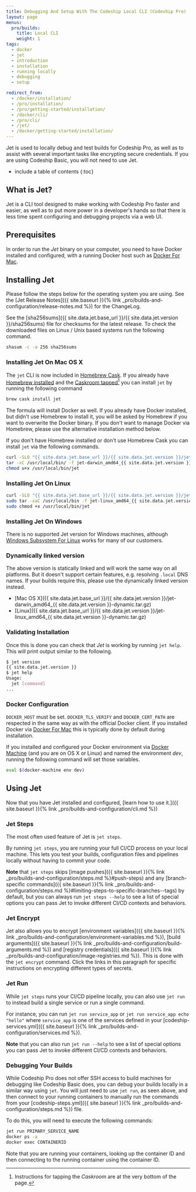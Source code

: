 ```yaml
---
title: Debugging And Setup With The Codeship Local CLI (Codeship Pro)
layout: page
menus:
  pro/builds:
    title: Local CLI
    weight: 1
tags:
  - docker
  - jet
  - introduction
  - installation
  - running locally
  - debugging
  - setup

redirect_from:
  - /docker/installation/
  - /pro/installation/
  - /pro/getting-started/installation/
  - /docker/cli/
  - /pro/cli/
  - /jet/  
  - /docker/getting-started/installation/
---
```


<div class="info-block">
Jet is used to locally debug and test builds for Codeship Pro, as well as to assist with several important tasks like encrypting secure credentials. If you are using Codeship Basic, you will not need to use Jet.
</div>

* include a table of contents
{:toc}

## What is Jet?

Jet is a CLI tool designed to make working with Codeship Pro faster and easier, as well as to put more power in a developer's hands so that there is less time spent configuring and debugging projects via a web UI.

## Prerequisites

In order to run the _Jet_ binary on your computer, you need to have Docker installed and configured, with a running Docker host such as [Docker For Mac](https://docs.docker.com/docker-for-mac/).

## Installing Jet

Please follow the steps below for the operating system you are using. See the [Jet Release Notes]({{ site.baseurl }}{% link _pro/builds-and-configuration/release-notes.md %}) for the ChangeLog.

See the [sha256sums]({{ site.data.jet.base_url }}/{{ site.data.jet.version }}/sha256sums) file for checksums for the latest release. To check the downloaded files on Linux / Unix based systems run the following command.

```bash
shasum -c -a 256 sha256sums
```

### Installing Jet On Mac OS X

The `jet` CLI is now included in [Homebrew Cask](https://caskroom.github.io/). If you already have [Homebrew installed](http://brew.sh/) and the [Caskroom tapped](https://caskroom.github.io/)[^1] you can install `jet` by running the following command

```bash
brew cask install jet
```

The formula will install Docker as well. If you already have Docker installed, but didn't use Homebrew to install it, you will be asked by Homebrew if you want to overwrite the Docker binary. If you don't want to manage Docker via Homebrew, please use the alternative installation method below.

If you don't have Homebrew installed or don't use Homebrew Cask you can install `jet` via the following commands.

```bash
curl -SLO "{{ site.data.jet.base_url }}/{{ site.data.jet.version }}/jet-darwin_amd64_{{ site.data.jet.version }}.tar.gz"
tar -xC /usr/local/bin/ -f jet-darwin_amd64_{{ site.data.jet.version }}.tar.gz
chmod u+x /usr/local/bin/jet
```

[^1]: Instructions for tapping the _Caskroom_ are at the very bottom of the page.

### Installing Jet On Linux

```bash
curl -SLO "{{ site.data.jet.base_url }}/{{ site.data.jet.version }}/jet-linux_amd64_{{ site.data.jet.version }}.tar.gz"
sudo tar -xaC /usr/local/bin -f jet-linux_amd64_{{ site.data.jet.version }}.tar.gz
sudo chmod +x /usr/local/bin/jet
```

### Installing Jet On Windows

There is no supported Jet version for Windows machines, although [Windows Subsystem For Linux](https://blogs.msdn.microsoft.com/wsl/) works for many of our customers.

### Dynamically linked version

The above version is statically linked and will work the same way on all platforms. But it doesn't support certain features, e.g. resolving `.local` DNS names. If your builds require this, please use the dynamically linked version instead.

* [Mac OS X]({{ site.data.jet.base_url }}/{{ site.data.jet.version }}/jet-darwin_amd64_{{ site.data.jet.version }}-dynamic.tar.gz)
* [Linux]({{ site.data.jet.base_url }}/{{ site.data.jet.version }}/jet-linux_amd64_{{ site.data.jet.version }}-dynamic.tar.gz)

### Validating Installation

Once this is done you can check that _Jet_ is working by running `jet help`. This will print output similar to the following.

```bash
$ jet version
{{ site.data.jet.version }}
$ jet help
Usage:
  jet [command]
...
```

### Docker Configuration

`DOCKER_HOST` must be set. `DOCKER_TLS_VERIFY` and `DOCKER_CERT_PATH` are respected in the same way as with the official Docker client. If you installed Docker via [Docker For Mac](https://docs.docker.com/docker-for-mac/) this is typically done by default during installation.

If you installed and configured your Docker environment via [Docker Machine](https://docs.docker.com/machine/) (and you are on OS X or Linux) and named the environment _dev_, running the following command will set those variables.

```bash
eval $(docker-machine env dev)
```

## Using Jet

Now that you have Jet installed and configured, [learn how to use it.]({{ site.baseurl }}{% link _pro/builds-and-configuration/cli.md %})

### Jet Steps

The most often used feature of Jet is `jet steps`.

By running `jet steps`, you are running your full CI/CD process on your local machine. This lets you test your builds, configuration files and pipelines locally without having to commit your code.

**Note** that `jet steps` skips [image pushes]({{ site.baseurl }}{% link _pro/builds-and-configuration/steps.md %}#push-steps) and any [branch-specific commands]({{ site.baseurl }}{% link _pro/builds-and-configuration/steps.md %}#limiting-steps-to-specific-branches--tags) by default, but you can always run `jet steps --help` to see a list of special options you can pass Jet to invoke different CI/CD contexts and behaviors.

### Jet Encrypt

Jet also allows you to encrypt [environment variables]({{ site.baseurl }}{% link _pro/builds-and-configuration/environment-variables.md %}), [build arguments]({{ site.baseurl }}{% link _pro/builds-and-configuration/build-arguments.md %}) and [registry credentials]({{ site.baseurl }}{% link _pro/builds-and-configuration/image-registries.md %}). This is done with the `jet encrypt` command. Click the links in this paragraph for specific instructions on encrypting different types of secrets.

### Jet Run

While `jet steps` runs your CI/CD pipeline locally, you can also use `jet run` to instead build a single service or run a single command.

For instance, you can run `jet run service_app` or `jet run service_app echo "hello"` where `service_app` is one of the services defined in your [codeship-services.yml]({{ site.baseurl }}{% link _pro/builds-and-configuration/services.md %}).

**Note** that you can also run `jet run --help` to see a list of special options you can pass Jet to invoke different CI/CD contexts and behaviors.

### Debugging Your Builds

While Codeship Pro does not offer SSH access to build machines for debugging like Codeship Basic does, you can  debug your builds locally in a similar way using `jet`. You will just need to use `jet run`, as seen above, and then connect to your running containers to manually run the commands from your [codeship-steps.yml]({{ site.baseurl }}{% link _pro/builds-and-configuration/steps.md %}) file.

To do this, you will need to execute the following commands:

```bash
jet run PRIMARY_SERVICE_NAME
docker ps -a
docker exec CONTAINERID
```

Note that you are running your containers, looking up the container ID and then connecting to the running container using the container ID.
